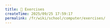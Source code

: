 ```yaml
---
title: 🥷 Exercises
createTime: 2025/09/25 17:59:17
permalink: /fr/wiki/school/computer/exercises/
---
```

